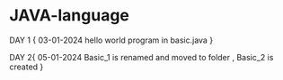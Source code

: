 # JAVA-language


DAY 1 {
03-01-2024
hello world program in basic.java
}

DAY 2{
05-01-2024
Basic_1 is renamed and moved to folder , Basic_2 is created
}
